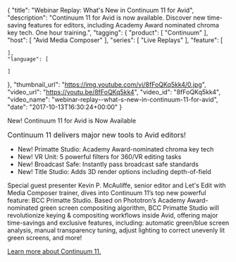 {
  "title": "Webinar Replay: What's New in Continuum 11 for Avid",
  "description": "Continuum 11 for Avid is now available. Discover new time-saving features for editors, including Academy Award nominated chroma key tech. One hour training.",
  "tagging": {
    "product": [
      "Continuum"
    ],
    "host": [
      "Avid Media Composer"
    ],
    "series": [
      "Live Replays"
    ],
    "feature": [

    ],
    "language": [

    ]
  },
  "thumbnail_url": "https://img.youtube.com/vi/8fFoQKq5kk4/0.jpg",
  "video_url": "https://youtu.be/8fFoQKq5kk4",
  "video_id": "8fFoQKq5kk4",
  "video_name": "webinar-replay--what-s-new-in-continuum-11-for-avid",
  "date": "2017-10-13T16:30:24+00:00"
}

New! Continuum 11 for Avid is Now Available

<span style="font-size: 1rem;">Continuum 11 delivers major new tools to Avid editors!</span>

* New! Primatte Studio: Academy Award-nominated chroma key tech
* New! VR Unit: 5 powerful filters for 360/VR editing tasks
* New! Broadcast Safe: Instantly pass broadcast safe standards
* New! Title Studio: Adds 3D render options including depth-of-field

Special guest presenter Kevin P. McAuliffe, senior editor and Let's Edit with Media Composer trainer, dives into Continuum 11’s top new powerful feature: BCC Primatte Studio. Based on Phototron’s Academy Award-nominated green screen compositing algorithm, BCC Primatte Studio will revolutionize keying & compositing workflows inside Avid, offering major time-savings and exclusive features, including: automatic green/blue screen analysis, manual transparency tuning, adjust lighting to correct unevenly lit green screens, and more!

[Learn more about Continuum 11.](/products/continuum)
